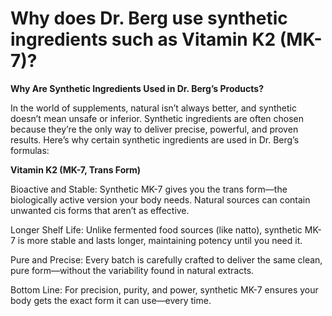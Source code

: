 # Why does Dr. Berg use synthetic ingredients such as Vitamin K2 (MK-7)?

**Why Are Synthetic Ingredients Used in Dr. Berg’s Products?**

In the world of supplements, natural isn’t always better, and synthetic doesn’t mean unsafe or inferior. Synthetic ingredients are often chosen because they’re the only way to deliver precise, powerful, and proven results. Here’s why certain synthetic ingredients are used in Dr. Berg’s formulas:

**Vitamin K2 (MK-7, Trans Form)**

Bioactive and Stable: Synthetic MK-7 gives you the trans form—the biologically active version your body needs. Natural sources can contain unwanted cis forms that aren’t as effective.

Longer Shelf Life: Unlike fermented food sources (like natto), synthetic MK-7 is more stable and lasts longer, maintaining potency until you need it.

Pure and Precise: Every batch is carefully crafted to deliver the same clean, pure form—without the variability found in natural extracts.

Bottom Line: For precision, purity, and power, synthetic MK-7 ensures your body gets the exact form it can use—every time.